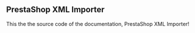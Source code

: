 ## PrestaShop XML Importer

This the the source code of the documentation, PrestaShop XML Importer!
